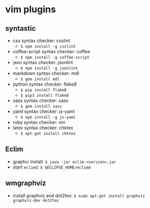 # vim plugins

## syntastic

* css syntax checker: csslint
  * `$ npm install -g csslint`
* coffee-script syntax checker: coffee
  * `$ npm install -g coffee-script`
* json syntax checker: jsonlint
  * `$ npm install -g jsonlint`
* markdown syntax checker: mdl
  * `$ gem install mdl`
* python syntax checker: flake8
  * `$ pip install flake8`
  * `$ pip3 install flake8`
* sass syntax checker: sass
  * `$ gem install sass`
* yaml syntax checker: js-yaml
  * `$ npm install -g js-yaml`
* ruby syntax checker: mri
* latex syntax checker: chktex
  * `$ apt-get install chktex`

## Eclim

* graphic install: `$ java -jar eclim-<version>.jar`
* start `eclimd`: `$ $ECLIPSE_HOME/eclimd`

## wmgraphviz

* install graphviz and dot2tex: `$ sudo apt-get install graphviz graphviz-dev dot2tex`
